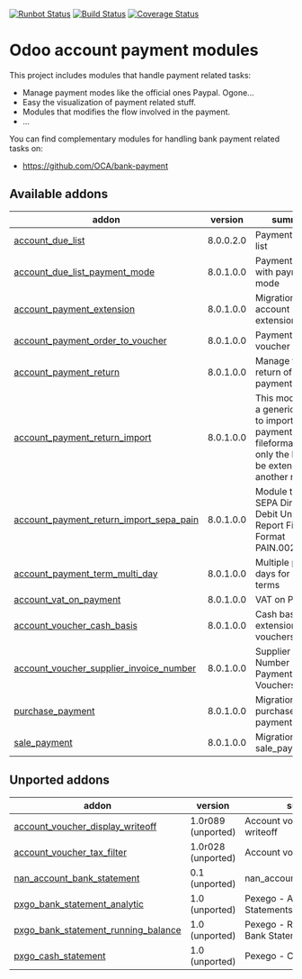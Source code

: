 [![Runbot Status](https://runbot.odoo-community.org/runbot/badge/flat/96/8.0.svg)](https://runbot.odoo-community.org/runbot/repo/github-com-oca-account-payment-96)
[![Build Status](https://travis-ci.org/OCA/account-payment.svg?branch=8.0)](https://travis-ci.org/OCA/account-payment)
[![Coverage Status](https://coveralls.io/repos/OCA/account-payment/badge.png?branch=8.0)](https://coveralls.io/r/OCA/account-payment?branch=8.0)

Odoo account payment modules
============================

This project includes modules that handle payment related tasks:

* Manage payment modes like the official ones Paypal. Ogone...
* Easy the visualization of payment related stuff.
* Modules that modifies the flow involved in the payment.
* ...

You can find complementary modules for handling bank payment related tasks on:

 * https://github.com/OCA/bank-payment
 
[//]: # (addons)
Available addons
----------------
addon | version | summary
--- | --- | ---
[account_due_list](account_due_list/) | 8.0.0.2.0 | Payments Due list
[account_due_list_payment_mode](account_due_list_payment_mode/) | 8.0.1.0.0 | Payment due list with payment mode
[account_payment_extension](account_payment_extension/) | 8.0.1.0.0 | Migration for account payment extension
[account_payment_order_to_voucher](account_payment_order_to_voucher/) | 8.0.1.0.0 | Payment order to voucher
[account_payment_return](account_payment_return/) | 8.0.1.0.0 | Manage the return of your payments
[account_payment_return_import](account_payment_return_import/) | 8.0.1.0.0 | This module add a generic wizard to import payment return fileformats. Is only the base to be extended by another modules
[account_payment_return_import_sepa_pain](account_payment_return_import_sepa_pain/) | 8.0.1.0.0 | Module to import SEPA Direct Debit Unpaid Report File Format PAIN.002.001.03
[account_payment_term_multi_day](account_payment_term_multi_day/) | 8.0.1.0.0 | Multiple payment days for payment terms
[account_vat_on_payment](account_vat_on_payment/) | 8.0.1.0.0 | VAT on Payment
[account_voucher_cash_basis](account_voucher_cash_basis/) | 8.0.1.0.0 | Cash basis extensions for vouchers
[account_voucher_supplier_invoice_number](account_voucher_supplier_invoice_number/) | 8.0.1.0.0 | Supplier Invoice Number In Payment Vouchers
[purchase_payment](purchase_payment/) | 8.0.1.0.0 | Migration for purchase payment
[sale_payment](sale_payment/) | 8.0.1.0.0 | Migration for sale_payment

Unported addons
---------------
addon | version | summary
--- | --- | ---
[account_voucher_display_writeoff](account_voucher_display_writeoff/) | 1.0r089 (unported) | Account voucher display writeoff
[account_voucher_tax_filter](account_voucher_tax_filter/) | 1.0r028 (unported) | Account voucher tax filter
[nan_account_bank_statement](nan_account_bank_statement/) | 0.1 (unported) | nan_account_bank_statement
[pxgo_bank_statement_analytic](pxgo_bank_statement_analytic/) | 1.0 (unported) | Pexego - Analytic in Bank Statements
[pxgo_bank_statement_running_balance](pxgo_bank_statement_running_balance/) | 1.0 (unported) | Pexego - Running balance in Bank Statements
[pxgo_cash_statement](pxgo_cash_statement/) | 1.0 (unported) | Pexego - Cash Statements

[//]: # (end addons)
